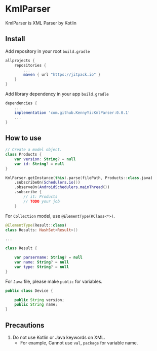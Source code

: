 # KmlParser

KmlParser is XML Parser by Kotlin

## Install

Add repository in your root `build.gradle`

```groovy
allprojects {
    repositories {
        ...
        maven { url "https://jitpack.io" }
    }
}
```

Add library dependency in your app `build.gradle`

```groovy
dependencies {
    ...
    implementation 'com.github.KennyYi:KmlParser:0.0.1'
    ...
}
```

## How to use

```Kotlin
// Create a model object.
class Products {
    var version: String? = null
    var id: String? = null
}
```

```Kotlin
KmlParser.getInstance(this).parse(filePath, Products::class.java)
    .subscribeOn(Schedulers.io())
    .observeOn(AndroidSchedulers.mainThread())
    .subscribe {
        // it: Products
        // TODO your job
    }
```

For `Collection` model, use `@ElementType(KClass<*>)`.

```Kotlin
@ElementType(Result::class)
class Results: HashSet<Result>()

...

class Result {

    var parsername: String? = null
    var name: String? = null
    var type: String? = null
}
```

For `Java` file, please make `public` for variables.

```java
public class Device {

    public String version;
    public String name;
}
```

## Precautions

1. Do not use Kotlin or Java keywords on XML.
    * For example, Cannot use `val`, `package` for variable name.
